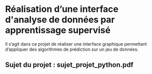 # Réalisation d’une interface d'analyse de données par apprentissage supervisé

Il s’agit dans ce projet de réaliser une interface graphique permettant d’appliquer des algorithmes de prédiction sur un jeu de données.

## Sujet du projet : sujet_projet_python.pdf
